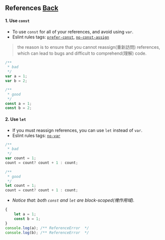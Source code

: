 ## References [**Back**](./../README.md)

#### 1. Use `const`
- To use `const` for all of your references, and avoid using `var`.
- Eslint rules tags: [`prefer-const`](http://eslint.org/docs/rules/prefer-const.html), [`no-const-assign`](http://eslint.org/docs/rules/no-const-assign.html)

> the reason is to ensure that you cannot reassign(重新訪問) references, which can lead to bugs and difficult to comprehend(理解) code.

```js
/**
 * bad 
 */
var a = 1;
var b = 2;

/**
 * good
 */
const a = 1;
const b = 2;
```

#### 2. Use `let`
- If you must reassign references, you can use `let` instead of `var`.
- Eslint rules tags: [`no-var`](http://eslint.org/docs/rules/no-var.html)

```js
/**
 * bad
 */
var count = 1;
count = count? count + 1 : count;
 
/**
 * good
 */
let count = 1;
count = count? count + 1 : count;
```

- *Notice that: both `const` and `let` are block-scoped(塊作用域).*

```js
{
    let a = 1;
    const b = 1;
}
console.log(a); /** ReferenceError  */
console.log(b); /** ReferenceError  */
```
